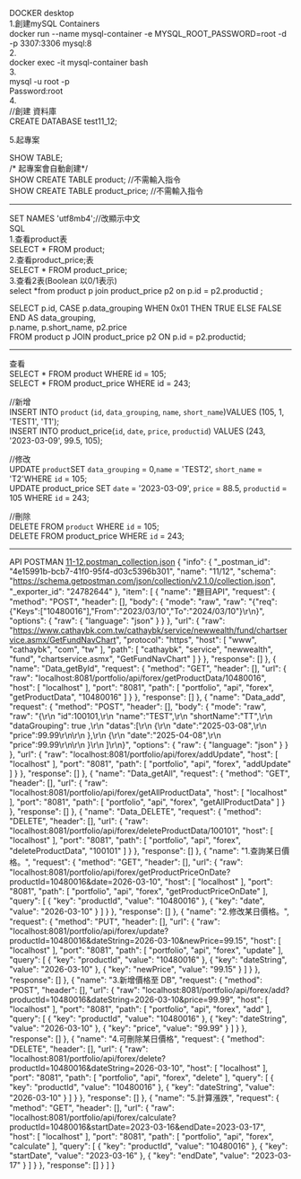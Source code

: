 DOCKER desktop  
1.創建mySQL Containers  
docker run --name mysql-container -e MYSQL_ROOT_PASSWORD=root -d -p 3307:3306 mysql:8  
2.  
docker exec -it mysql-container bash  
3.  
mysql -u root -p  
Password:root  
4.  
//創建 資料庫  
CREATE DATABASE test11_12;  

5.起專案  

SHOW TABLE;  
/* 起專案會自動創建*/  
SHOW CREATE TABLE product; //不需輸入指令  
SHOW CREATE TABLE product_price; //不需輸入指令  

---------------------------------------------------------------------------------------------  
SET NAMES 'utf8mb4';//改顯示中文  
SQL  
1.查看product表  
SELECT * FROM product;  
2.查看product_price;表  
SELECT * FROM product_price;  
3.查看2表(Boolean  以0/1表示)  
select *from product p join product_price p2 on p.id = p2.productid ;  

SELECT 
    p.id,
    CASE p.data_grouping
        WHEN 0x01 THEN TRUE
        ELSE FALSE
    END AS data_grouping,  
    p.name,
    p.short_name,
    p2.price  
FROM product p
JOIN product_price p2 ON p.id = p2.productid;

---------------------------------------------------------------------------------------------

查看  
SELECT * FROM product WHERE id = 105;  
SELECT * FROM product_price WHERE id = 243;  

//新增  
INSERT INTO `product` (`id`, `data_grouping`, `name`, `short_name`)VALUES (105, 1, 'TEST1', 'T1');  
INSERT INTO product_price(`id`, `date`, `price`, `productid`) VALUES (243, '2023-03-09', 99.5, 105);  

//修改  
UPDATE `product`SET `data_grouping` = 0,`name` = 'TEST2', `short_name` = 'T2'WHERE `id` = 105;  
UPDATE product_price SET `date` = '2023-03-09', `price` = 88.5, `productid` = 105 WHERE `id` = 243;  

//刪除  
DELETE FROM `product` WHERE `id` = 105;  
DELETE FROM product_price WHERE `id` = 243;  

---------------------------------------------------------------------------------------------
API POSTMAN
[11-12.postman_collection.json](https://github.com/user-attachments/files/17746530/11-12.postman_collection.json)
{
	"info": {
		"_postman_id": "4e15991b-bcb7-41f0-95f4-d03c5396b301",
		"name": "11/12",
		"schema": "https://schema.getpostman.com/json/collection/v2.1.0/collection.json",
		"_exporter_id": "24782644"
	},
	"item": [
		{
			"name": "題目API",
			"request": {
				"method": "POST",
				"header": [],
				"body": {
					"mode": "raw",
					"raw": "{\"req\":{\"Keys\":[\"10480016\"],\"From\":\"2023/03/10\",\"To\":\"2024/03/10\"}\r\n}",
					"options": {
						"raw": {
							"language": "json"
						}
					}
				},
				"url": {
					"raw": "https://www.cathaybk.com.tw/cathaybk/service/newwealth/fund/chartservice.asmx/GetFundNavChart",
					"protocol": "https",
					"host": [
						"www",
						"cathaybk",
						"com",
						"tw"
					],
					"path": [
						"cathaybk",
						"service",
						"newwealth",
						"fund",
						"chartservice.asmx",
						"GetFundNavChart"
					]
				}
			},
			"response": []
		},
		{
			"name": "Data_getById",
			"request": {
				"method": "GET",
				"header": [],
				"url": {
					"raw": "localhost:8081/portfolio/api/forex/getProductData/10480016",
					"host": [
						"localhost"
					],
					"port": "8081",
					"path": [
						"portfolio",
						"api",
						"forex",
						"getProductData",
						"10480016"
					]
				}
			},
			"response": []
		},
		{
			"name": "Data_add",
			"request": {
				"method": "POST",
				"header": [],
				"body": {
					"mode": "raw",
					"raw": "{\r\n    \"id\":100101,\r\n    \"name\":\"TEST\",\r\n    \"shortName\":\"TT\",\r\n    \"dataGrouping\": true ,\r\n    \"datas\":[\r\n        {\r\n            \"date\":\"2025-03-08\",\r\n            \"price\":99.99\r\n\r\n        },\r\n        {\r\n            \"date\":\"2025-04-08\",\r\n            \"price\":99.99\r\n\r\n        }\r\n    ]\r\n}",
					"options": {
						"raw": {
							"language": "json"
						}
					}
				},
				"url": {
					"raw": "localhost:8081/portfolio/api/forex/addUpdate",
					"host": [
						"localhost"
					],
					"port": "8081",
					"path": [
						"portfolio",
						"api",
						"forex",
						"addUpdate"
					]
				}
			},
			"response": []
		},
		{
			"name": "Data_getAll",
			"request": {
				"method": "GET",
				"header": [],
				"url": {
					"raw": "localhost:8081/portfolio/api/forex/getAllProductData",
					"host": [
						"localhost"
					],
					"port": "8081",
					"path": [
						"portfolio",
						"api",
						"forex",
						"getAllProductData"
					]
				}
			},
			"response": []
		},
		{
			"name": "Data_DELETE",
			"request": {
				"method": "DELETE",
				"header": [],
				"url": {
					"raw": "localhost:8081/portfolio/api/forex/deleteProductData/100101",
					"host": [
						"localhost"
					],
					"port": "8081",
					"path": [
						"portfolio",
						"api",
						"forex",
						"deleteProductData",
						"100101"
					]
				}
			},
			"response": []
		},
		{
			"name": "1.查詢某日價格。",
			"request": {
				"method": "GET",
				"header": [],
				"url": {
					"raw": "localhost:8081/portfolio/api/forex/getProductPriceOnDate?productId=10480016&date=2026-03-10",
					"host": [
						"localhost"
					],
					"port": "8081",
					"path": [
						"portfolio",
						"api",
						"forex",
						"getProductPriceOnDate"
					],
					"query": [
						{
							"key": "productId",
							"value": "10480016"
						},
						{
							"key": "date",
							"value": "2026-03-10"
						}
					]
				}
			},
			"response": []
		},
		{
			"name": "2.修改某日價格。",
			"request": {
				"method": "PUT",
				"header": [],
				"url": {
					"raw": "localhost:8081/portfolio/api/forex/update?productId=10480016&dateString=2026-03-10&newPrice=99.15",
					"host": [
						"localhost"
					],
					"port": "8081",
					"path": [
						"portfolio",
						"api",
						"forex",
						"update"
					],
					"query": [
						{
							"key": "productId",
							"value": "10480016"
						},
						{
							"key": "dateString",
							"value": "2026-03-10"
						},
						{
							"key": "newPrice",
							"value": "99.15"
						}
					]
				}
			},
			"response": []
		},
		{
			"name": "3.新增價格至 DB",
			"request": {
				"method": "POST",
				"header": [],
				"url": {
					"raw": "localhost:8081/portfolio/api/forex/add?productId=10480016&dateString=2026-03-10&price=99.99",
					"host": [
						"localhost"
					],
					"port": "8081",
					"path": [
						"portfolio",
						"api",
						"forex",
						"add"
					],
					"query": [
						{
							"key": "productId",
							"value": "10480016"
						},
						{
							"key": "dateString",
							"value": "2026-03-10"
						},
						{
							"key": "price",
							"value": "99.99"
						}
					]
				}
			},
			"response": []
		},
		{
			"name": "4.可刪除某日價格",
			"request": {
				"method": "DELETE",
				"header": [],
				"url": {
					"raw": "localhost:8081/portfolio/api/forex/delete?productId=10480016&dateString=2026-03-10",
					"host": [
						"localhost"
					],
					"port": "8081",
					"path": [
						"portfolio",
						"api",
						"forex",
						"delete"
					],
					"query": [
						{
							"key": "productId",
							"value": "10480016"
						},
						{
							"key": "dateString",
							"value": "2026-03-10"
						}
					]
				}
			},
			"response": []
		},
		{
			"name": "5.計算漲跌",
			"request": {
				"method": "GET",
				"header": [],
				"url": {
					"raw": "localhost:8081/portfolio/api/forex/calculate?productId=10480016&startDate=2023-03-16&endDate=2023-03-17",
					"host": [
						"localhost"
					],
					"port": "8081",
					"path": [
						"portfolio",
						"api",
						"forex",
						"calculate"
					],
					"query": [
						{
							"key": "productId",
							"value": "10480016"
						},
						{
							"key": "startDate",
							"value": "2023-03-16"
						},
						{
							"key": "endDate",
							"value": "2023-03-17"
						}
					]
				}
			},
			"response": []
		}
	]
}











